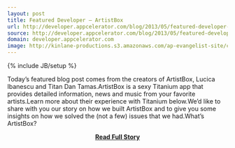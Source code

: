 ```yaml
---
layout: post
title: Featured Developer – ArtistBox
url: http://developer.appcelerator.com/blog/2013/05/featured-developer-artistbox.html
source: http://developer.appcelerator.com/blog/2013/05/featured-developer-artistbox.html
domain: developer.appcelerator.com
image: http://kinlane-productions.s3.amazonaws.com/ap-evangelist-site/curated/screenshots/9055_developer_appcelerator_com.png
---
```

{% include JB/setup %}<p>Today’s featured blog post comes from the creators of ArtistBox, Lucica Ibanescu and Titan Dan Tamas.ArtistBox is a sexy Titanium app that provides detailed information, news and music from your favorite artists.Learn more about their experience with Titanium below.We’d like to share with you our story on how we built ArtistBox and to give you some insights on how we solved the (not a few) issues that we had.What’s ArtistBox?</p>
<center><p><a href="http://developer.appcelerator.com/blog/2013/05/featured-developer-artistbox.html" style='padding:25px; font-sze:18px; font-weight: bold;'>Read Full Story</a></p></center>
